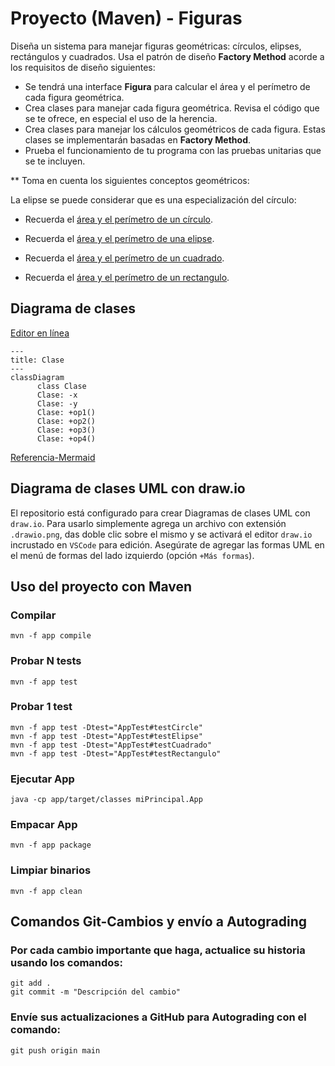 # Proyecto (Maven) - Figuras

Diseña un sistema para manejar figuras geométricas: círculos, elipses, rectángulos y cuadrados. Usa el patrón de diseño **Factory Method** acorde a los requisitos de diseño siguientes:

* Se tendrá una interface **Figura** para calcular el área y el perímetro de cada figura geométrica.
* Crea clases para manejar cada figura geométrica. Revisa el código que se te ofrece, en especial el uso de la herencia.
* Crea clases para manejar los cálculos geométricos de cada figura. Estas clases se implementarán basadas en **Factory Method**.
* Prueba el funcionamiento de tu programa con las pruebas unitarias que se te incluyen.

** Toma en cuenta los siguientes conceptos geométricos:

La elipse se puede considerar que es una especialización del círculo:

* Recuerda el [área y el perímetro de un círculo](https://www.geogebra.org/m/zvdrbpwr).
* Recuerda el [área y el perímetro de una elipse](https://www.geogebra.org/m/wekZJJG4).

* Recuerda el [área y el perímetro de un cuadrado](https://www.geogebra.org/m/JujCAg6D).
* Recuerda el [área y el perímetro de un rectangulo](https://www.geogebra.org/m/v3v8CeDM).

## Diagrama de clases
[Editor en línea](https://mermaid.live/)
```mermaid
---
title: Clase
---
classDiagram
      class Clase
      Clase: -x
      Clase: -y
      Clase: +op1()
      Clase: +op2()
      Clase: +op3()
      Clase: +op4()
```
[Referencia-Mermaid](https://mermaid.js.org/syntax/classDiagram.html)

## Diagrama de clases UML con draw.io
El repositorio está configurado para crear Diagramas de clases UML con ```draw.io```. Para usarlo simplemente agrega un archivo con extensión ```.drawio.png```, das doble clic sobre el mismo y se activará el editor ```draw.io``` incrustado en ```VSCode``` para edición. Asegúrate de agregar las formas UML en el menú de formas del lado izquierdo (opción ```+Más formas```).

## Uso del proyecto con Maven

### Compilar
```
mvn -f app compile
```
### Probar N tests
```
mvn -f app test
```
### Probar 1 test
```
mvn -f app test -Dtest="AppTest#testCircle"
mvn -f app test -Dtest="AppTest#testElipse"
mvn -f app test -Dtest="AppTest#testCuadrado‎"
mvn -f app test -Dtest="AppTest#‎testRectangulo‎"
```
### Ejecutar App
```
java -cp app/target/classes miPrincipal.App
```
### Empacar App
```
mvn -f app package
```
### Limpiar binarios
```
mvn -f app clean
```
## Comandos Git-Cambios y envío a Autograding

### Por cada cambio importante que haga, actualice su historia usando los comandos:
```
git add .
git commit -m "Descripción del cambio"
```
### Envíe sus actualizaciones a GitHub para Autograding con el comando:
```
git push origin main
```
